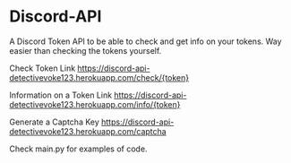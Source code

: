 # Discord-API
A Discord Token API to be able to check and get info on your tokens.
Way easier than checking the tokens yourself.


Check Token Link
https://discord-api-detectivevoke123.herokuapp.com/check/{token}

Information on a Token Link
https://discord-api-detectivevoke123.herokuapp.com/info/{token}

Generate a Captcha Key
https://discord-api-detectivevoke123.herokuapp.com/captcha

Check main.py for examples of code.
